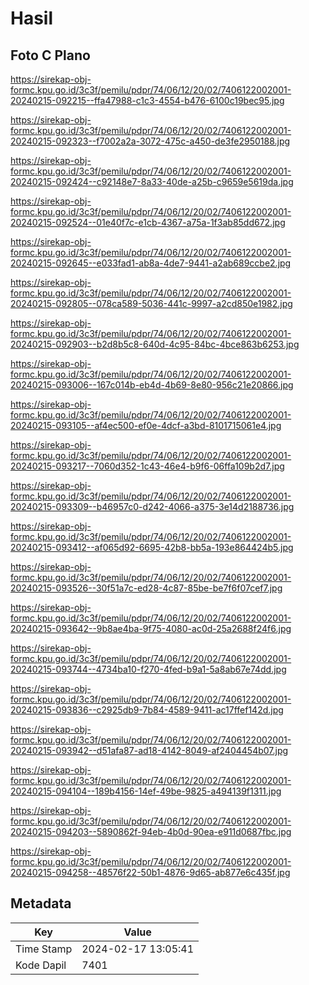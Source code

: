 # Hasil

## Foto C Plano

https://sirekap-obj-formc.kpu.go.id/3c3f/pemilu/pdpr/74/06/12/20/02/7406122002001-20240215-092215--ffa47988-c1c3-4554-b476-6100c19bec95.jpg

https://sirekap-obj-formc.kpu.go.id/3c3f/pemilu/pdpr/74/06/12/20/02/7406122002001-20240215-092323--f7002a2a-3072-475c-a450-de3fe2950188.jpg

https://sirekap-obj-formc.kpu.go.id/3c3f/pemilu/pdpr/74/06/12/20/02/7406122002001-20240215-092424--c92148e7-8a33-40de-a25b-c9659e5619da.jpg

https://sirekap-obj-formc.kpu.go.id/3c3f/pemilu/pdpr/74/06/12/20/02/7406122002001-20240215-092524--01e40f7c-e1cb-4367-a75a-1f3ab85dd672.jpg

https://sirekap-obj-formc.kpu.go.id/3c3f/pemilu/pdpr/74/06/12/20/02/7406122002001-20240215-092645--e033fad1-ab8a-4de7-9441-a2ab689ccbe2.jpg

https://sirekap-obj-formc.kpu.go.id/3c3f/pemilu/pdpr/74/06/12/20/02/7406122002001-20240215-092805--078ca589-5036-441c-9997-a2cd850e1982.jpg

https://sirekap-obj-formc.kpu.go.id/3c3f/pemilu/pdpr/74/06/12/20/02/7406122002001-20240215-092903--b2d8b5c8-640d-4c95-84bc-4bce863b6253.jpg

https://sirekap-obj-formc.kpu.go.id/3c3f/pemilu/pdpr/74/06/12/20/02/7406122002001-20240215-093006--167c014b-eb4d-4b69-8e80-956c21e20866.jpg

https://sirekap-obj-formc.kpu.go.id/3c3f/pemilu/pdpr/74/06/12/20/02/7406122002001-20240215-093105--af4ec500-ef0e-4dcf-a3bd-8101715061e4.jpg

https://sirekap-obj-formc.kpu.go.id/3c3f/pemilu/pdpr/74/06/12/20/02/7406122002001-20240215-093217--7060d352-1c43-46e4-b9f6-06ffa109b2d7.jpg

https://sirekap-obj-formc.kpu.go.id/3c3f/pemilu/pdpr/74/06/12/20/02/7406122002001-20240215-093309--b46957c0-d242-4066-a375-3e14d2188736.jpg

https://sirekap-obj-formc.kpu.go.id/3c3f/pemilu/pdpr/74/06/12/20/02/7406122002001-20240215-093412--af065d92-6695-42b8-bb5a-193e864424b5.jpg

https://sirekap-obj-formc.kpu.go.id/3c3f/pemilu/pdpr/74/06/12/20/02/7406122002001-20240215-093526--30f51a7c-ed28-4c87-85be-be7f6f07cef7.jpg

https://sirekap-obj-formc.kpu.go.id/3c3f/pemilu/pdpr/74/06/12/20/02/7406122002001-20240215-093642--9b8ae4ba-9f75-4080-ac0d-25a2688f24f6.jpg

https://sirekap-obj-formc.kpu.go.id/3c3f/pemilu/pdpr/74/06/12/20/02/7406122002001-20240215-093744--4734ba10-f270-4fed-b9a1-5a8ab67e74dd.jpg

https://sirekap-obj-formc.kpu.go.id/3c3f/pemilu/pdpr/74/06/12/20/02/7406122002001-20240215-093836--c2925db9-7b84-4589-9411-ac17ffef142d.jpg

https://sirekap-obj-formc.kpu.go.id/3c3f/pemilu/pdpr/74/06/12/20/02/7406122002001-20240215-093942--d51afa87-ad18-4142-8049-af2404454b07.jpg

https://sirekap-obj-formc.kpu.go.id/3c3f/pemilu/pdpr/74/06/12/20/02/7406122002001-20240215-094104--189b4156-14ef-49be-9825-a494139f1311.jpg

https://sirekap-obj-formc.kpu.go.id/3c3f/pemilu/pdpr/74/06/12/20/02/7406122002001-20240215-094203--5890862f-94eb-4b0d-90ea-e911d0687fbc.jpg

https://sirekap-obj-formc.kpu.go.id/3c3f/pemilu/pdpr/74/06/12/20/02/7406122002001-20240215-094258--48576f22-50b1-4876-9d65-ab877e6c435f.jpg


## Metadata

| Key        | Value               |
| ---------- | ------------------- |
| Time Stamp | 2024-02-17 13:05:41 |
| Kode Dapil | 7401                |



